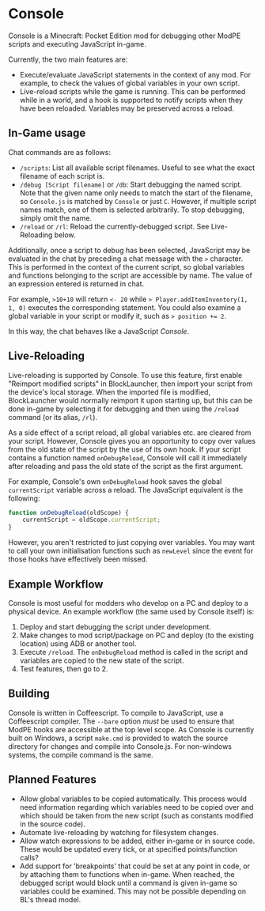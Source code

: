 # Console
Console is a Minecraft: Pocket Edition mod for debugging other ModPE scripts and executing JavaScript in-game.

Currently, the two main features are:

- Execute/evaluate JavaScript statements in the context of any mod. For example, to check the values of global variables in your own script.
- Live-reload scripts while the game is running. This can be performed while in a world, and a hook is supported to notify scripts when they have been reloaded. Variables may be preserved across a reload.

## In-Game usage
Chat commands are as follows:

- `/scripts`: List all available script filenames. Useful to see what the exact filename of each script is.
- `/debug [Script filename]` or `/db`: Start debugging the named script. Note that the given name only needs to match the start of the filename, so `Console.js` is matched by `Console` or just `C`. However, if multiple script names match, one of them is selected arbitrarily. To stop debugging, simply omit the name.
- `/reload` or `/rl`: Reload the currently-debugged script. See Live-Reloading below.

Additionally, once a script to debug has been selected, JavaScript may be evaluated in the chat by preceding a chat message with the `>` character. This is performed in the context of the current script, so global variables and functions belonging to the script are accessible by name. The value of an expression entered is returned in chat.

For example, `>10+10` will return `<- 20` while `> Player.addItemInventory(1, 1, 0)` executes the corresponding statement. You could also examine a global variable in your script or modify it, such as `> position += 2`.

In this way, the chat behaves like a JavaScript *Console*.

## Live-Reloading
Live-reloading is supported by Console. To use this feature, first enable "Reimport modified scripts" in BlockLauncher, then import your script from the device's local storage. When the imported file is modified, BlockLauncher would normally reimport it upon starting up, but this can be done in-game by selecting it for debugging and then using the `/reload` command (or its alias, `/rl`).

As a side effect of a script reload, all global variables etc. are cleared from your script. However, Console gives you an opportunity to copy over values from the old state of the script by the use of its own hook. If your script contains a function named `onDebugReload`, Console will call it immediately after reloading and pass the old state of the script as the first argument.

For example, Console's own `onDebugReload` hook saves the global `currentScript` variable across a reload. The JavaScript equivalent is the following:

```javascript
function onDebugReload(oldScope) {
    currentScript = oldScope.currentScript;
}
```
However, you aren't restricted to just copying over variables. You may want to call your own initialisation functions such as `newLevel` since the event for those hooks have effectively been missed.

## Example Workflow
Console is most useful for modders who develop on a PC and deploy to a physical device. An example workflow (the same used by Console itself) is:

1. Deploy and start debugging the script under development.
2. Make changes to mod script/package on PC and deploy (to the existing location) using ADB or another tool.
3. Execute `/reload`. The `onDebugReload` method is called in the script and variables are copied to the new state of the script.
4. Test features, then go to 2.

## Building
Console is written in Coffeescript. To compile to JavaScript, use a Coffeescript compiler. The `--bare` option *must* be used to ensure that ModPE hooks are accessible at the top level scope. As Console is currently built on Windows, a script `make.cmd` is provided to watch the source directory for changes and compile into Console.js. For non-windows systems, the compile command is the same.

## Planned Features
- Allow global variables to be copied automatically. This process would need information regarding which variables need to be copied over and which should be taken from the new script (such as constants modified in the source code). 
- Automate live-reloading by watching for filesystem changes.
- Allow watch expressions to be added, either in-game or in source code. These would be updated every tick, or at specified points/function calls?
- Add support for 'breakpoints' that could be set at any point in code, or by attaching them to functions when in-game. When reached, the debugged script would block until a command is given in-game so variables could be examined. This may not be possible depending on BL's thread model.
